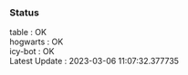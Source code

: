 ### Status


table : OK  
hogwarts : OK  
icy-bot : OK  
Latest Update : 2023-03-06 11:07:32.377735
